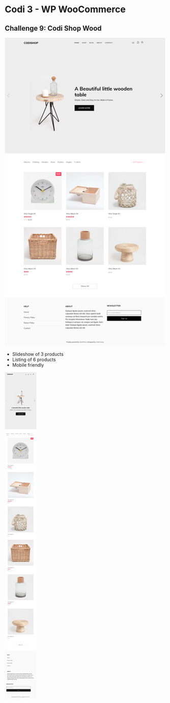 # Codi 3 - WP WooCommerce

## Challenge 9: Codi Shop Wood

![Design Challenge 9](screenshot.png)

* Slideshow of 3 products
* Listing of 6 products
* Mobile friendly

![Mobile version](mobile.png)
